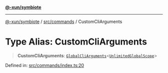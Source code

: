 [**@-xun/symbiote**](../../../README.md)

***

[@-xun/symbiote](../../../README.md) / [src/commands](../README.md) / CustomCliArguments

# Type Alias: CustomCliArguments

> **CustomCliArguments**: [`GlobalCliArguments`](../../configure/type-aliases/GlobalCliArguments.md)\<[`UnlimitedGlobalScope`](../../configure/enumerations/UnlimitedGlobalScope.md)\>

Defined in: [src/commands/index.ts:20](https://github.com/Xunnamius/symbiote/blob/7f1f7a2772751006b2f87a140f0b00c116f4412c/src/commands/index.ts#L20)
